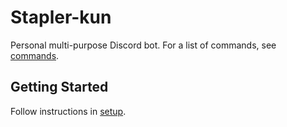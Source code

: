 # Stapler-kun

Personal multi-purpose Discord bot. For a list of commands, see [commands](./src/commands.json).

## Getting Started

Follow instructions in [setup](./SETUP.md).